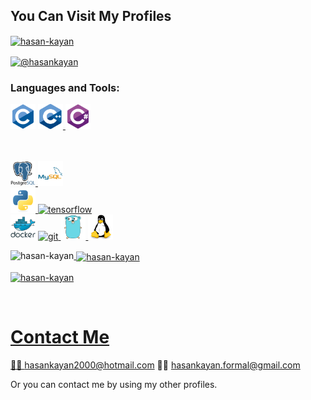 

<h2 align="left"> You Can Visit My Profiles </h2>

<p align="left">
  
<a href="https://linkedin.com/in/hasan-kayan" target="blank"><img align="center" src="https://raw.githubusercontent.com/rahuldkjain/github-profile-readme-generator/master/src/images/icons/Social/linked-in-alt.svg" alt="hasan-kayan" height="30" width="40" /></a>
  
<a href="https://medium.com/@hasankayan" target="blank"><img align="center" src="https://raw.githubusercontent.com/rahuldkjain/github-profile-readme-generator/master/src/images/icons/Social/medium.svg" alt="@hasankayan" height="30" width="40" /></a>
  
</p>

<h3 align="left">Languages and Tools:</h3>

<p align="left"> 

<img src="https://raw.githubusercontent.com/devicons/devicon/master/icons/c/c-original.svg" alt="c" width="40" height="40"/> </a> <a href="https://www.w3schools.com/cpp/" target="_blank" rel="noreferrer"> 
  <img src="https://raw.githubusercontent.com/devicons/devicon/master/icons/cplusplus/cplusplus-original.svg" alt="cplusplus" width="40" height="40"/> </a> 
  <a href="https://www.w3schools.com/cs/" target="_blank" rel="noreferrer">
  <img src="https://raw.githubusercontent.com/devicons/devicon/master/icons/csharp/csharp-original.svg" alt="csharp" width="40" height="40"/> </a> <a href="https://www.w3schools.com/css/" target="_blank" rel="noreferrer"> 
 
 
  <br>

  <br>
   <img src="https://raw.githubusercontent.com/devicons/devicon/master/icons/postgresql/postgresql-original-wordmark.svg" alt="postgresql" width="40" height="40"/> </a> <a href="https://www.python.org" target="_blank" rel="noreferrer">
  <img src="https://raw.githubusercontent.com/devicons/devicon/master/icons/mysql/mysql-original-wordmark.svg" alt="mysql" width="40" height="40"/> </a> <a href="https://www.postgresql.org" target="_blank" rel="noreferrer">
  <br>
  <img src="https://raw.githubusercontent.com/devicons/devicon/master/icons/python/python-original.svg" alt="python" width="40" height="40"/> </a> <a href="https://www.rust-lang.org" target="_blank" rel="noreferrer"> 
  <img src="https://www.vectorlogo.zone/logos/tensorflow/tensorflow-icon.svg" alt="tensorflow" width="40" height="40"/> </a>
  <br> 
  <img src="https://raw.githubusercontent.com/devicons/devicon/master/icons/docker/docker-original-wordmark.svg" alt="docker" width="40" height="40"/> </a> <a href="https://git-scm.com/" target="_blank" rel="noreferrer">
  <img src="https://www.vectorlogo.zone/logos/git-scm/git-scm-icon.svg" alt="git" width="40" height="40"/> </a> <a href="https://golang.org" target="_blank" rel="noreferrer"> <img src="https://raw.githubusercontent.com/devicons/devicon/master/icons/go/go-original.svg" alt="go" width="40" height="40"/> </a> <a href="https://www.w3.org/html/" target="_blank" rel="noreferrer">
  <img src="https://raw.githubusercontent.com/devicons/devicon/master/icons/linux/linux-original.svg" alt="linux" width="40" height="40"/> </a> <a href="https://www.mysql.com/" target="_blank" rel="noreferrer"> 
  
  </p>
  
  

<p><img align="left" src="https://github-readme-stats.vercel.app/api/top-langs?username=hasan-kayan&show_icons=true&locale=en&layout=compact" alt="hasan-kayan" /></p>

<p>&nbsp;<img align="center" src="https://github-readme-stats.vercel.app/api?username=hasan-kayan&show_icons=true&locale=en" alt="hasan-kayan" /></p>

<p><img align="center" src="https://github-readme-streak-stats.herokuapp.com/?user=hasan-kayan&" alt="hasan-kayan" /></p>

<br>

# Contact Me 

🚀🚀 hasankayan2000@hotmail.com
🚀🚀 hasankayan.formal@gmail.com
  
  Or you can contact me by using my other profiles. 



